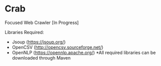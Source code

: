 # Crab
Focused Web Crawler [In Progress]


Libraries Required:
- Jsoup (https://jsoup.org/)
- OpenCSV (http://opencsv.sourceforge.net/)
- OpenNLP (https://opennlp.apache.org/)
*All required libraries can be downloaded through Maven 



